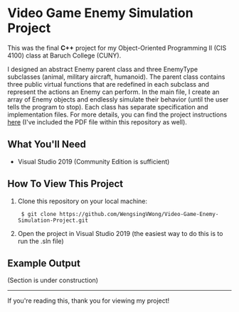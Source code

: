 # Video Game Enemy Simulation Project
This was the final **C++** project for my Object-Oriented Programming II (CIS 4100) class at Baruch College (CUNY).

I designed an abstract Enemy parent class and three EnemyType subclasses (animal, military aircraft, humanoid). The parent class contains three public virtual functions that are redefined in each subclass and represent the actions an Enemy can perform. In the main file, I create an array of Enemy objects and endlessly simulate their behavior (until the user tells the program to stop). Each class has separate specification and implementation files. For more details, you can find the project instructions [here](Final%20Project_Fall20.pdf) (I've included the PDF file within this repository as well).

## What You'll Need
* Visual Studio 2019 (Community Edition is sufficient)

## How To View This Project
1. Clone this repository on your local machine:
        
        $ git clone https://github.com/WengsingVWong/Video-Game-Enemy-Simulation-Project.git

2. Open the project in Visual Studio 2019 (the easiest way to do this is to run the .sln file)

## Example Output

(Section is under construction)

<hr>

If you're reading this, thank you for viewing my project!
